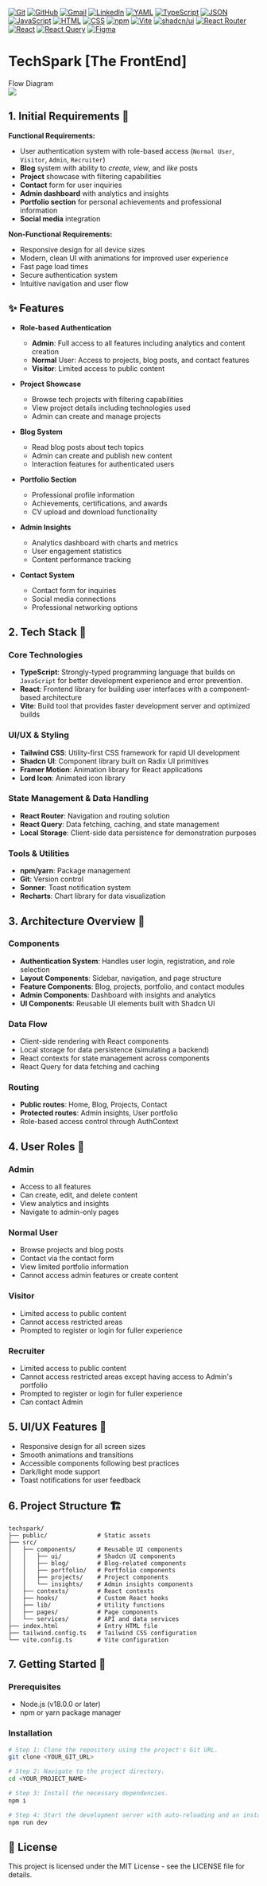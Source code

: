 [![Git](https://img.shields.io/badge/Git-F05032?logo=git&logoColor=fff)](#)
[![GitHub](https://img.shields.io/badge/GitHub-%23121011.svg?logo=github&logoColor=white)](#)
[![Gmail](https://img.shields.io/badge/Gmail-D14836?logo=gmail&logoColor=white)](#)
[![LinkedIn](https://custom-icon-badges.demolab.com/badge/LinkedIn-0A66C2?logo=linkedin-white&logoColor=fff)](#)
[![YAML](https://img.shields.io/badge/YAML-CB171E?logo=yaml&logoColor=fff)](#)
[![TypeScript](https://img.shields.io/badge/TypeScript-3178C6?logo=typescript&logoColor=fff)](#)
[![JSON](https://img.shields.io/badge/JSON-000?logo=json&logoColor=fff)](#)
[![JavaScript](https://img.shields.io/badge/JavaScript-F7DF1E?logo=javascript&logoColor=000)](#)
[![HTML](https://img.shields.io/badge/HTML-%23E34F26.svg?logo=html5&logoColor=white)](#)
[![CSS](https://img.shields.io/badge/CSS-1572B6?logo=css3&logoColor=fff)](#)
[![npm](https://img.shields.io/badge/npm-CB3837?logo=npm&logoColor=fff)](#)
[![Vite](https://img.shields.io/badge/Vite-646CFF?logo=vite&logoColor=fff)](#)
[![shadcn/ui](https://img.shields.io/badge/shadcn%2Fui-000?logo=shadcnui&logoColor=fff)](#)
[![React Router](https://img.shields.io/badge/React_Router-CA4245?logo=react-router&logoColor=white)](#)
[![React](https://img.shields.io/badge/React-%2320232a.svg?logo=react&logoColor=%2361DAFB)](#)
[![React Query](https://img.shields.io/badge/React%20Query-FF4154?logo=reactquery&logoColor=fff)](#)
[![Figma](https://img.shields.io/badge/Figma-F24E1E?logo=figma&logoColor=white)](#)

# TechSpark [The FrontEnd]

<a>Flow Diagram<br /><img src="https://app.eraser.io/workspace/Mh6RNld4rNvXQJmTbcJR/preview?elements=94nmqKAcqkqcBDpTrIrLGw&type=embed" /></a>

## 1. Initial Requirements 📱
**Functional Requirements:**
* User authentication system with role-based access (`Normal User`, `Visitor`, `Admin`, `Recruiter`)
* **Blog** system with ability to *create*, *view*, and *like* posts
* **Project** showcase with filtering capabilities
* **Contact** form for user inquiries
* **Admin dashboard** with analytics and insights
* **Portfolio section** for personal achievements and professional information
* **Social media** integration

**Non-Functional Requirements:**
* Responsive design for all device sizes
* Modern, clean UI with animations for improved user experience
* Fast page load times
* Secure authentication system
* Intuitive navigation and user flow

## ✨ Features

- **Role-based Authentication**
  - **Admin**: Full access to all features including analytics and content creation
  - **Normal** User: Access to projects, blog posts, and contact features
  - **Visitor**: Limited access to public content

- **Project Showcase**
  - Browse tech projects with filtering capabilities
  - View project details including technologies used
  - Admin can create and manage projects

- **Blog System**
  - Read blog posts about tech topics
  - Admin can create and publish new content
  - Interaction features for authenticated users

- **Portfolio Section**
  - Professional profile information
  - Achievements, certifications, and awards
  - CV upload and download functionality

- **Admin Insights**
  - Analytics dashboard with charts and metrics
  - User engagement statistics
  - Content performance tracking

- **Contact System**
  - Contact form for inquiries
  - Social media connections
  - Professional networking options

## 2. Tech Stack 🚀
### Core Technologies
* **TypeScript**: Strongly-typed programming language that builds on `JavaScript` for better development experience and error prevention.
* **React**: Frontend library for building user interfaces with a component-based architecture
* **Vite**: Build tool that provides faster development server and optimized builds

### UI/UX & Styling
* **Tailwind CSS**: Utility-first CSS framework for rapid UI development
* **Shadcn UI**: Component library built on Radix UI primitives
* **Framer Motion**: Animation library for React applications
* **Lord Icon**: Animated icon library

### State Management & Data Handling
* **React Router**: Navigation and routing solution
* **React Query**: Data fetching, caching, and state management
* **Local Storage**: Client-side data persistence for demonstration purposes

### Tools & Utilities
* **npm/yarn**: Package management
* **Git**: Version control
* **Sonner**: Toast notification system
* **Recharts**: Chart library for data visualization

## 3. Architecture Overview 🤝
### Components
* **Authentication System**: Handles user login, registration, and role selection
* **Layout Components**: Sidebar, navigation, and page structure
* **Feature Components**: Blog, projects, portfolio, and contact modules
* **Admin Components**: Dashboard with insights and analytics
* **UI Components**: Reusable UI elements built with Shadcn UI

### Data Flow
* Client-side rendering with React components
* Local storage for data persistence (simulating a backend)
* React contexts for state management across components
* React Query for data fetching and caching

### Routing
* **Public routes**: Home, Blog, Projects, Contact
* **Protected routes**: Admin insights, User portfolio
* Role-based access control through AuthContext

## 4. User Roles 👥

### Admin
- Access to all features
- Can create, edit, and delete content
- View analytics and insights
- Navigate to admin-only pages

### Normal User
- Browse projects and blog posts
- Contact via the contact form
- View limited portfolio information
- Cannot access admin features or create content

### Visitor
- Limited access to public content
- Cannot access restricted areas
- Prompted to register or login for fuller experience

### Recruiter
- Limited access to public content
- Cannot access restricted areas except having access to Admin's portfolio
- Prompted to register or login for fuller experience
- Can contact Admin

## 5. UI/UX Features 🎨

- Responsive design for all screen sizes
- Smooth animations and transitions
- Accessible components following best practices
- Dark/light mode support
- Toast notifications for user feedback

## 6. Project Structure 🏗️

```
techspark/
├── public/              # Static assets
├── src/
│   ├── components/      # Reusable UI components
│   │   ├── ui/          # Shadcn UI components
│   │   ├── blog/        # Blog-related components
│   │   ├── portfolio/   # Portfolio components
│   │   ├── projects/    # Project components
│   │   └── insights/    # Admin insights components
│   ├── contexts/        # React contexts
│   ├── hooks/           # Custom React hooks
│   ├── lib/             # Utility functions
│   ├── pages/           # Page components
│   └── services/        # API and data services
├── index.html           # Entry HTML file
├── tailwind.config.ts   # Tailwind CSS configuration
└── vite.config.ts       # Vite configuration
```

## 7. Getting Started 🚀

### Prerequisites

- Node.js (v18.0.0 or later)
- npm or yarn package manager

### Installation

```sh
# Step 1: Clone the repository using the project's Git URL.
git clone <YOUR_GIT_URL>

# Step 2: Navigate to the project directory.
cd <YOUR_PROJECT_NAME>

# Step 3: Install the necessary dependencies.
npm i

# Step 4: Start the development server with auto-reloading and an instant preview.
npm run dev
```

## 📝 License

This project is licensed under the MIT License - see the LICENSE file for details.
